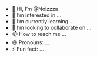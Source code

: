 - 👋 Hi, I’m @Noizzza
- 👀 I’m interested in ...
- 🌱 I’m currently learning ...
- 💞️ I’m looking to collaborate on ...
- 📫 How to reach me ...
- 😄 Pronouns: ...
- ⚡ Fun fact: ...

<!---
Noizzza/Noizzza is a ✨ special ✨ repository because its `README.md` (this file) appears on your GitHub profile.
You can click the Preview link to take a look at your changes.
--->
